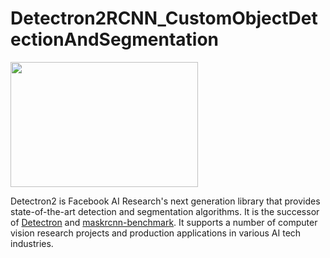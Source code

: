 # Detectron2RCNN_CustomObjectDetectionAndSegmentation

<img src="https://production-media.paperswithcode.com/libraries/dete.png" width="300" height="200" >

Detectron2 is Facebook AI Research's next generation library
that provides state-of-the-art detection and segmentation algorithms.
It is the successor of
[Detectron](https://github.com/facebookresearch/Detectron/)
and [maskrcnn-benchmark](https://github.com/facebookresearch/maskrcnn-benchmark/).
It supports a number of computer vision research projects and production applications in various AI tech industries.
